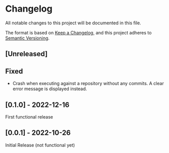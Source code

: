 # Changelog
All notable changes to this project will be documented in this file.

The format is based on [Keep a Changelog](https://keepachangelog.com/en/1.0.0/),
and this project adheres to [Semantic Versioning](https://semver.org/spec/v2.0.0.html).

## [Unreleased]

## Fixed

* Crash when executing against a repository without any commits. A clear error message is displayed
    instead.

## [0.1.0] - 2022-12-16

First functional release

## [0.0.1] - 2022-10-26

Initial Release (not functional yet)
